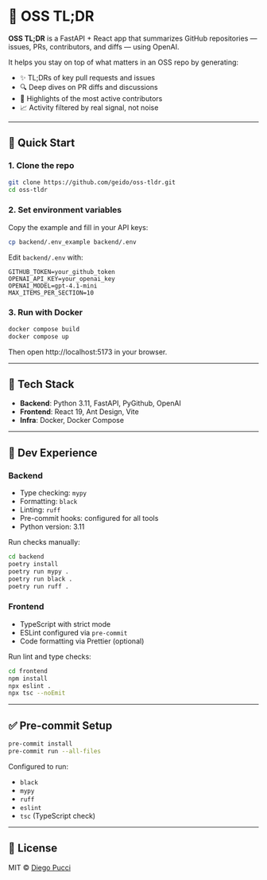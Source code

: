 # 🧠 OSS TL;DR

**OSS TL;DR** is a FastAPI + React app that summarizes GitHub repositories — issues, PRs, contributors, and diffs — using OpenAI.

It helps you stay on top of what matters in an OSS repo by generating:

- ✨ TL;DRs of key pull requests and issues  
- 🔍 Deep dives on PR diffs and discussions  
- 👥 Highlights of the most active contributors  
- 📈 Activity filtered by real signal, not noise  

---

## 🚀 Quick Start

### 1. Clone the repo

```bash
git clone https://github.com/geido/oss-tldr.git
cd oss-tldr
```

### 2. Set environment variables

Copy the example and fill in your API keys:

```bash
cp backend/.env_example backend/.env
```

Edit `backend/.env` with:

```env
GITHUB_TOKEN=your_github_token
OPENAI_API_KEY=your_openai_key
OPENAI_MODEL=gpt-4.1-mini
MAX_ITEMS_PER_SECTION=10
```

### 3. Run with Docker

```bash
docker compose build
docker compose up
```

Then open http://localhost:5173 in your browser.

---

## 🧪 Tech Stack

- **Backend**: Python 3.11, FastAPI, PyGithub, OpenAI
- **Frontend**: React 19, Ant Design, Vite
- **Infra**: Docker, Docker Compose

---

## 🧼 Dev Experience

### Backend

- Type checking: `mypy`
- Formatting: `black`
- Linting: `ruff`
- Pre-commit hooks: configured for all tools
- Python version: 3.11

Run checks manually:

```bash
cd backend
poetry install
poetry run mypy .
poetry run black .
poetry run ruff .
```

### Frontend

- TypeScript with strict mode
- ESLint configured via `pre-commit`
- Code formatting via Prettier (optional)

Run lint and type checks:

```bash
cd frontend
npm install
npx eslint .
npx tsc --noEmit
```

---

## ✅ Pre-commit Setup

```bash
pre-commit install
pre-commit run --all-files
```

Configured to run:

- `black`
- `mypy`
- `ruff`
- `eslint`
- `tsc` (TypeScript check)

---

## 📜 License

MIT © [Diego Pucci](https://github.com/geido)
